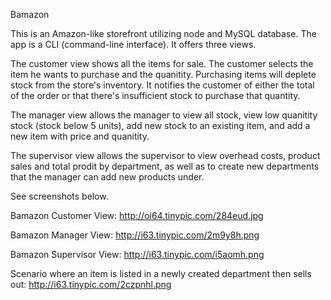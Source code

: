 Bamazon

This is an Amazon-like storefront utilizing node and MySQL database. The app is a CLI (command-line interface). It offers three views.

The customer view shows all the items for sale. The customer selects the item he wants to purchase and the quanitity. Purchasing items will deplete stock from the store's inventory. It notifies the customer of either the total of the order or that there's insufficient stock to purchase that quantity. 

The manager view allows the manager to view all stock, view low quanitity stock (stock below 5 units), add new stock to an existing item, and add a new item with price and quanitity.

The supervisor view allows the supervisor to view overhead costs, product sales and total prodit by department, as well as to create new departments that the manager can add new products under. 

See screenshots below.

Bamazon Customer View:
http://oi64.tinypic.com/284eud.jpg

Bamazon Manager View:
http://i63.tinypic.com/2m9y8h.png

Bamazon Supervisor View:
http://i63.tinypic.com/i5aomh.png

Scenario where an item is listed in a newly created department then sells out:
http://i63.tinypic.com/2czpnhl.png